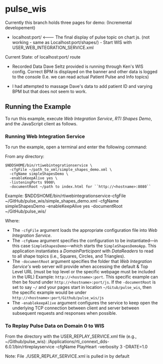 # pulse_wis

Currently this branch holds three pages for demo:
(Incremental developement)

-    localhost:port/         <--- The final display of pulse topic on chart js. (not working - same as Localhost:port/shapes/) 
                                - Start WIS with USER_WEB_INTEGRATION_SERVICE.xml

Current State: of localhost:port/ route
- Recorded Data Dave Seltz provided is running through Ken's WIS config. Correct BPM is displayed on the banner and other data is logged to the console (I.e. we can read actual Patient Pulse and Info topics)

- I had attempted to massage Dave's data to add patient ID and varying BPM but that does not seem to work.


## Running the Example
To run this example, execute _Web Integration Service_, _RTI Shapes Demo_, and
the JavaScript client as follows.

### Running Web Integration Service
To run the example, open a terminal and enter the following command:

From any directory:
```
$NDDSHOME/bin/rtiwebintegrationservice \
  -cfgFile ~/path_to_xml/simple_shapes_demo.xml \
  -cfgName simpleShapesDemo \
  -enableKeepAlive yes \
  -listeningPorts 9900\
  -documentRoot ~/path to index.html for ``http://<hostname>:8080``
```
Example:
$NDDSHOME/bin/rtiwebintegrationservice-cfgFile ~/GitHub/pulse_wis/simple_shapes_demo.xml -cfgName simpleShapesDemo  -enableKeepAlive yes -documentRoot ~/GitHub/pulse_wis/

Where:

* The ``-cfgFile`` argument loads the appropriate configuration file
into _Web Integration Service_.
* The ``-cfgName`` argument specifies the configuration to be instantiated—in
this case ```SimpleShapesDemo```—which starts the ``SimpleShapesDemoApp``.
This application instantiates a _DomainParticipant_ with _DataReaders_ to read
to all shape topics (i.e., Squares, Circles, and Triangles).
* The ``-documentRoot`` argument specifies the folder that _Web
Integration Service's_ web server will provide when accessing the 
default & Top Level URL (must be top level or the specific webpage must be
included in the URL)
Example: ``http://<hostname>:port``. This specific example can then be found
under ``http://<hostname>:port/js``. If the ``-documentRoot`` is set to say 
``~/`` and your pages start in location ``~/Gitub/pulse_wis``,  then the specific
example would be under ``http://<hostname>:port/Github/pulse_wis/js``
* The ``-enablekeepAlive`` argument configures the service to keep open the
underlying TCP connection between client and server between subsequent requests
and responses when possible.


### To Replay Pulse Data on Domain 0 to WIS
From the directory with the USER_REPLAY_SERVICE.xml file (e.g., ~/Github/pulse_wis):
 /Applications/rti_connext_dds-6.0.1/bin/rtireplayservice -cfgName PlayHeart -verbosity 3 -DRATE=1.0

 Note: File ./USER_REPLAY_SERVICE.xml is pulled in by default

